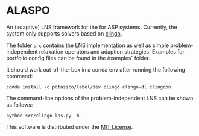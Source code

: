 # ALASPO

An (adaptive) LNS framework for the for ASP systems. Currently, the system only supports solvers based on [clingo](https://potassco.org/). 

The folder `src` contains the LNS implementation as well as simple problem-independent relaxation operators and adaption strategies. 
Examples for portfolio config files can be found in the èxamples` folder.

It should work out-of-the-box in a conda env after running the following command:
```
conda install -c potassco/label/dev clingo clingo-dl clingcon
```

The command-line options of the problem-independent LNS can be shown as follows:
```
python src/clingo-lns.py -h
```


This software is distributed under the [MIT License](./LICENSE.md).
